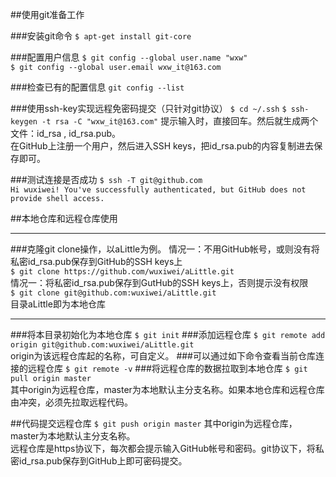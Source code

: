 ##使用git准备工作

###安装git命令
`$ apt-get install git-core`

###配置用户信息
`$ git config --global user.name "wxw"`  
`$ git config --global user.email wxw_it@163.com`

###检查已有的配置信息
`git config --list`

###使用ssh-key实现远程免密码提交（只针对git协议）
`$ cd ~/.ssh`
`$ ssh-keygen -t rsa -C "wxw_it@163.com"`
提示输入时，直接回车。然后就生成两个文件：id_rsa , id_rsa.pub。  
在GitHub上注册一个用户，然后进入SSH keys，把id_rsa.pub的内容复制进去保存即可。

###测试连接是否成功
`$ ssh -T git@github.com`  
`Hi wuxiwei! You've successfully authenticated, but GitHub does not provide shell access.`

##本地仓库和远程仓库使用

***
###克隆git clone操作，以aLittle为例。
情况一：不用GitHub帐号，或则没有将私密id_rsa.pub保存到GitHub的SSH keys上  
`$ git clone https://github.com/wuxiwei/aLittle.git`  
情况一：将私密id_rsa.pub保存到GutHub的SSH keys上，否则提示没有权限  
`$ git clone git@github.com:wuxiwei/aLittle.git`  
目录aLittle即为本地仓库

***
###将本目录初始化为本地仓库
`$ git init`
###添加远程仓库
`$ git remote add origin git@github.com:wuxiwei/aLittle.git`  
origin为该远程仓库起的名称，可自定义。
###可以通过如下命令查看当前仓库连接的远程仓库
`$ git remote -v`
###将远程仓库的数据拉取到本地仓库
`$ git pull origin master`  
其中origin为远程仓库，master为本地默认主分支名称。如果本地仓库和远程仓库由冲突，必须先拉取远程代码。

##代码提交远程仓库
`$ git push origin master`
其中origin为远程仓库，master为本地默认主分支名称。  
远程仓库是https协议下，每次都会提示输入GitHub帐号和密码。git协议下，将私密id_rsa.pub保存到GitHub上即可密码提交。
